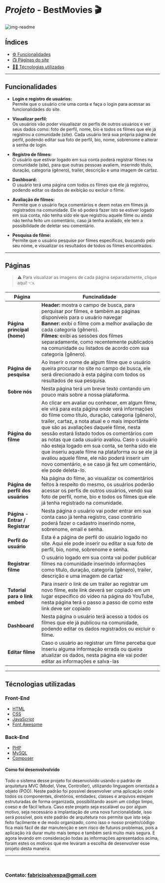 # ***Projeto*** - BestMovies 🎬

![img-readme](https://user-images.githubusercontent.com/79289410/228351460-19fbb035-f3d2-4742-9847-7284d2a40c97.png)

## Índices
- <a href="#funcionalidades">⚙️ Funcionalidades <a>
- <a href="#páginas">📺 Páginas do site<a>
- <a href="#técnologias-utilizadas">👨‍💻 Técnologias utilizadas <a>

---
  
## Funcionalidades
  - **Login e registro de usuários:** <br>
  Permite que o usuário crie uma conta e faça o login para acessar as funcionalidades do site.
  
  - **Visualizar perfil:** <br>
  Os usuários vão poder visualiazar os perfis de outros usuários e ver seus dados como: foto de perfil, nome, bio e todos os filmes que ele já registrou a comunidade (site).
   Cada usuário terá sua própria página de perfil, podendo editar sua foto de perfil, bio, nome, sobrenome e alterar a senha de login.
  
  - **Registro de filmes:** <br>
   O usuário que estivar logado em sua conta poderá registrar filmes na comunidade (site), para que outras pessoas avaliem, inserindo título, duração, categoria (gênero), trailer, descrição e uma imagem de cartaz.
  
  - **Dashboard:** <br>
   O usuário terá uma página com todos os filmes que ele já registrou, podendo editar os dados de exibição ou excluir o filme.
  
  - **Avaliação de filmes:** <br>
   Permite que o usuário faça comentários e deem notas em filmes já registrados na comunidade. Ele só poderá fazer isto se estiver logado em sua conta, não tenha sido ele que registrou aquele filme ou ainda não tenha feito um comentário, caso já tenha avaliado, ele tem a possibilidade de deletar seu comentário.
  
  - **Pesquisa de filme:** <br>
   Permite que o usuário pesquise por filmes específicos, buscando pelo seu nome, e visualizar os resultados de todos os filmes encontrados.
  
  ---
  
  ## Páginas
  >⚠️ Para visualizar as imagens de cada página separadamente, clique aqui! 👈.
  
| Página | Funcinalidade |
|--------|---------------|
|**Página principal (home)**|**Header:** mostra o campo de busca, para perquisar por filmes, e também as páginas disponíveis para o usuário navegar<br>**Banner:** exibi o filme com a melhor avaliação de cada categoria (gênero).<br>**Filmes:** exibi as sessões dos filmes separadamente, como recentemente publicados na comunidade ou listados de acordo com sua categoria (gênero).|
|**Página de pesquisa**| Ao inserir o nome de algum filme que o usuário queira procurar no site no campo de busca, ele será direcionado à esta página com todos os resultados de sua pesquisa.|
|**Sobre nós**| Nesta página terá um breve texto contando um pouco mais sobre a nossa plataforma.|
|**Página do filme**| Ao clicar em avaliar ou conhecer, em algum filme, ele virá para esta página onde verá informações do filme como título, duração, categoria (gênero), trailer, cartaz, a nota atual e o mais importânte que são as avaliações daquele filme, nesta sessão estará listado todos os comentários com as notas que cada usuário avaliou. Caso o usuário não esteja logado em sua conta, se tenha sido ele que inseriu aquele filme na plataforma ou se ele já avaliou aquele filme, ele não poderá inserir um novo comentário, e se caso já fez um comentário, ele pode deleta-lo.|
|**Página de perfil dos usuários**| Na página do filme, ao visualizar os comentários feitos à respeito do mesmo, os usuários poderão acessar os perfis de outros usuários, vendo sua foto de perfil, nome, bio e todos os filmes que ele já tenha registrado na comunidade.|
|**Página - Entrar / Registrar**| Nesta página o usuário vai poder entrar em sua conta caso já tenha registro, caso contrário poderá fazer o cadastro inserindo nome, sobrenome, email e senha.|
|**Perfil do usuário**| Esta é a página de perfil do usuário logado no site. Aqui ele pode inserir ou editar a sua foto de perfil, bio, nome, sobrenome e senha.|
|**Registrar filme**| O usuário logado em sua conta vai poder publicar filmes na comunidade inserindo informações como título, duração, categoria (gênero), trailer, descrição e uma imagem de cartaz|
|**Tutorial para o link embed**| Para inserir o link de um trailer ao registrar um novo filme, este link deverá ser copiado em um lugar específico do vídeo na página do YouTube, nesta página terá o passo a passo de como este link deve ser copiado|
|**Dashboard**| Nesta página o usuário terá acesso a todos os filmes que ele já publicou na comunidade, podendo editar os dados registrados ou excluir o filme.|
|**Editar filme**| Caso o usuário ao registrar um filme perceba que inseriu alguma informação errada ou queira atualizar os dados, nesta página ele vai poder editar as informações e salva-las|
  
  ---

## Técnologias utilizadas
### Front-End
- [HTML](https://developer.mozilla.org/pt-BR/docs/Web/HTML)
- [CSS](https://developer.mozilla.org/pt-BR/docs/Web/CSS)
- [JavaScript](https://developer.mozilla.org/pt-BR/docs/Web/JavaScript)
- [Font Awesome](https://fontawesome.com)

### Back-End
- [PHP](https://www.php.net)
- [MySQL](https://www.mysql.com)
- [Composer](https://getcomposer.org)

#### Como foi desenvolvolvido
  Todo o sistema desse projeto foi desenvolvido usando o padrão de arquitetura MVC (Model, View, Controller), utilizando linguagem orientada a objeto (POO). Neste padrão foi possível desenvolver uma aplicação onde todos os componentes, diretórios, entidades, classes e arquivos estejam estruturadas de forma organizada, possibilitando assim um código limpo, coeso e de fácil leitura. Caso este projeto seja escalável ou por algum motivo, seja necessário a implantação de uma nova funcionalidade, isso será possível, pois este padrão de arquitetura nos permite que isto seja feito facilmente e de modo organizado, como isso o nosso projeto/código fica mais fácil de dar manutenção e sem risco de futuros problemas, pois a aplicação irá durar muito mais tempo e também será muito mais segura. 
  E agora levando em consideração todas as informações apresentados acima, foram estes os motivos que me levaram a escolha de desenvolver esse projeto desta maneira.

  --- 
  <br>
  
  ### Contato: <a target="_black" href="mailto:fabricioalvespa@gmail.com"> fabricioalvespa@gmail.com <a>
